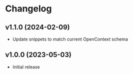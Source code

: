 # Changelog

## v1.1.0 (2024-02-09)

- Update snippets to match current OpenContext schema

## v1.0.0 (2023-05-03)

- Initial release
